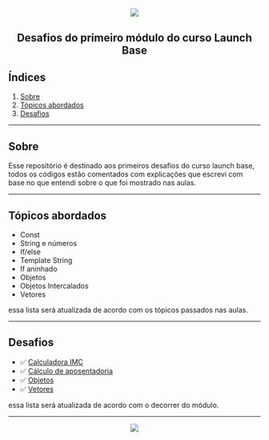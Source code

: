<h1 align="center"><img src="https://ik.imagekit.io/pauloch/launch-base-image_Tu2MlTVXZ.png"> </h1>

<h2 align="center">Desafios do primeiro módulo do curso Launch Base</h2>

## Índices
1. [Sobre](https://github.com/paulohenriquec/Desafios-do-primeiro-modulo#sobre)
2. [Tópicos abordados](https://github.com/paulohenriquec/Desafios-do-primeiro-modulo#t%C3%B3picos-abordados)
3. [Desafios](https://github.com/paulohenriquec/Desafios-do-primeiro-modulo#desafios)
---
## Sobre
Esse repositório é destinado aos primeiros desafios do curso launch base, todos os códigos estão comentados com explicações que escrevi com base no que entendi sobre o que foi mostrado nas aulas.

---

## Tópicos abordados
- Const
- String e números
- If/else
- Template String
- If aninhado
- Objetos
- Objetos Intercalados
- Vetores

essa lista será atualizada de acordo com os tópicos passados nas aulas.

---

## Desafios
- ✅ [Calculadora IMC](https://github.com/paulohenriquec/Desafios-do-primeiro-modulo/blob/master/calculadora-imc.js)
- ✅ [Cálculo de aposentadoria](https://github.com/paulohenriquec/Desafios-do-primeiro-modulo/blob/master/aposentadoria.js)
- ✅ [Objetos](https://github.com/paulohenriquec/Desafios-do-primeiro-modulo/blob/master/objetos.js)
- ✅ [Vetores](https://github.com/paulohenriquec/Desafios-do-primeiro-modulo/blob/master/array.js)

essa lista será atualizada de acordo com o decorrer do módulo.

---

<p align="center">
<img src="https://ik.imagekit.io/pauloch/made_by-Paulo-brightgreen_QVUo7lPWq.svg">
</p>
